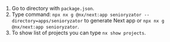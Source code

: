 1. Go to directory with `package.json`.
2. Type command: `npx nx g @nx/next:app senioryzator --directory=apps/senioryzator` to generate Next app or `npx nx g @nx/next:app senioryzator`.
3. To show list of projects you can type `nx show projects`.